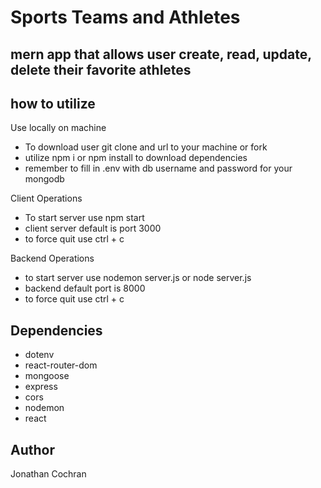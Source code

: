 # Sports Teams and Athletes
## mern app that allows user create, read, update, delete their favorite athletes
## how to utilize 
Use locally on machine 
- To download user git clone and url to your machine or fork
- utilize npm i or npm install to download dependencies
- remember to fill in .env with db username and password for your mongodb

Client Operations
- To start server use npm start
- client server default is port 3000
- to force quit use ctrl + c

Backend Operations
- to start server use nodemon server.js or node server.js
- backend default port is 8000
- to force quit use ctrl + c

## Dependencies
- dotenv
- react-router-dom
- mongoose
- express
- cors
- nodemon
- react

## Author
Jonathan Cochran